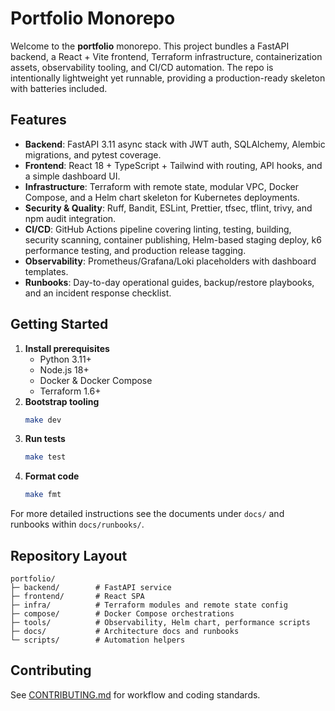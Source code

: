 # Portfolio Monorepo

Welcome to the **portfolio** monorepo. This project bundles a FastAPI backend, a React + Vite frontend, Terraform infrastructure, containerization assets, observability tooling, and CI/CD automation. The repo is intentionally lightweight yet runnable, providing a production-ready skeleton with batteries included.

## Features
- **Backend**: FastAPI 3.11 async stack with JWT auth, SQLAlchemy, Alembic migrations, and pytest coverage.
- **Frontend**: React 18 + TypeScript + Tailwind with routing, API hooks, and a simple dashboard UI.
- **Infrastructure**: Terraform with remote state, modular VPC, Docker Compose, and a Helm chart skeleton for Kubernetes deployments.
- **Security & Quality**: Ruff, Bandit, ESLint, Prettier, tfsec, tflint, trivy, and npm audit integration.
- **CI/CD**: GitHub Actions pipeline covering linting, testing, building, security scanning, container publishing, Helm-based staging deploy, k6 performance testing, and production release tagging.
- **Observability**: Prometheus/Grafana/Loki placeholders with dashboard templates.
- **Runbooks**: Day-to-day operational guides, backup/restore playbooks, and an incident response checklist.

## Getting Started
1. **Install prerequisites**
   - Python 3.11+
   - Node.js 18+
   - Docker & Docker Compose
   - Terraform 1.6+
2. **Bootstrap tooling**
   ```bash
   make dev
   ```
3. **Run tests**
   ```bash
   make test
   ```
4. **Format code**
   ```bash
   make fmt
   ```

For more detailed instructions see the documents under `docs/` and runbooks within `docs/runbooks/`.

## Repository Layout
```
portfolio/
├─ backend/        # FastAPI service
├─ frontend/       # React SPA
├─ infra/          # Terraform modules and remote state config
├─ compose/        # Docker Compose orchestrations
├─ tools/          # Observability, Helm chart, performance scripts
├─ docs/           # Architecture docs and runbooks
└─ scripts/        # Automation helpers
```

## Contributing
See [CONTRIBUTING.md](CONTRIBUTING.md) for workflow and coding standards.
